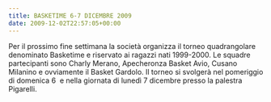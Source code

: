 ```yaml
---
title: BASKETIME 6-7 DICEMBRE 2009
date: 2009-12-02T22:57:05+00:00
---
```

Per il prossimo fine settimana la società organizza il torneo quadrangolare denominato Basketime e riservato ai ragazzi nati 1999-2000. Le squadre partecipanti sono Charly Merano, Apecheronza Basket Avio, Cusano Milanino e ovviamente il Basket Gardolo. Il torneo si svolgerà nel pomeriggio di domenica 6  e nella giornata di lunedì 7 dicembre presso la palestra Pigarelli.